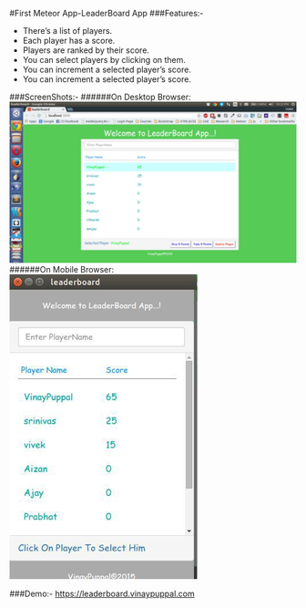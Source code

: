 #First Meteor App-LeaderBoard App
###Features:-
- There’s a list of players.
- Each player has a score.
- Players are ranked by their score.
- You can select players by clicking on them.
- You can increment a selected player’s score.
- You can increment a selected player’s score.

###ScreenShots:-
######On Desktop Browser:
![alt tag](https://raw.githubusercontent.com/vinaypuppal/meteor-leaderboardApp/master/ScreenShots/leaderboadAppScreenShot.jpg)
######On Mobile Browser:
![alt tag](https://raw.githubusercontent.com/vinaypuppal/meteor-leaderboardApp/master/ScreenShots/m-leaderboardAppScreenShot.jpg)

###Demo:-
https://leaderboard.vinaypuppal.com

